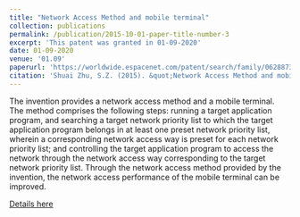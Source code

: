 ```yaml
---
title: "Network Access Method and mobile terminal"
collection: publications
permalink: /publication/2015-10-01-paper-title-number-3
excerpt: 'This patent was granted in 01-09-2020'
date: 01-09-2020
venue: '01.09'
paperurl: 'https://worldwide.espacenet.com/patent/search/family/062887370/publication/CN108322599A?q=CN108322599A'
citation: 'Shuai Zhu, S.Z. (2015). &quot;Network Access Method and mobile terminal.'
---
```

The invention provides a network access method and a mobile terminal. The method comprises the following steps: running a target application program, and searching a target network priority list to which the target application program belongs in at least one preset network priority list, wherein a corresponding network access way is preset for each network priority list; and controlling the target application program to access the network through the network access way corresponding to the target network priority list. Through the network access method provided by the invention, the network access performance of the mobile terminal can be improved.

[Details here](https://worldwide.espacenet.com/patent/search/family/062887370/publication/CN108322599A?q=CN108322599A)
